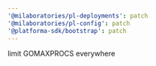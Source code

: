 ```yaml
---
'@milaboratories/pl-deployments': patch
'@milaboratories/pl-config': patch
'@platforma-sdk/bootstrap': patch
---
```


limit GOMAXPROCS everywhere

